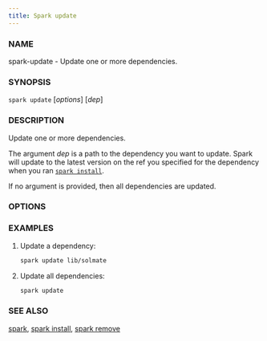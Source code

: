 ```yaml
---
title: Spark update
---
```


### NAME

spark-update - Update one or more dependencies.

### SYNOPSIS

`spark update` [*options*] [*dep*]

### DESCRIPTION

Update one or more dependencies.

The argument _dep_ is a path to the dependency you want to update.
Spark will update to the latest version on the ref you specified for the dependency when you ran [`spark install`](./spark-install.md).

If no argument is provided, then all dependencies are updated.

### OPTIONS

<!-- {{#include common-options.md}} -->

### EXAMPLES

1. Update a dependency:

   ```sh
   spark update lib/solmate
   ```

2. Update all dependencies:
   ```sh
   spark update
   ```

### SEE ALSO

[spark](./spark.md), [spark install](./spark-install.md), [spark remove](./spark-remove.md)
